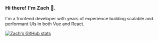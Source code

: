 ### Hi there! I'm Zach 🙂.

I'm a frontend developer with years of experience building scalable and performant UIs in both Vue and React.

[![Zach's GitHub stats](https://github-readme-stats.vercel.app/api?username=zkirby&theme=graywhite&show_icons=true&count_private=true)](https://github.com/anuraghazra/github-readme-stats)


